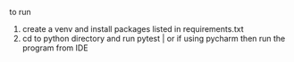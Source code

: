 to run 
1. create a venv and install packages listed in requirements.txt
2. cd to python directory and run pytest | or if using pycharm then run the program from IDE